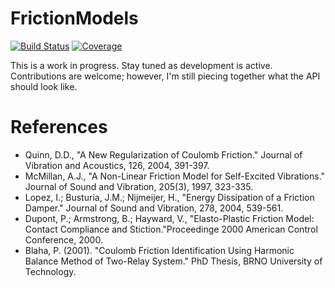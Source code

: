 # FrictionModels

[![Build Status](https://github.com/jchristopherson/FrictionModels.jl/actions/workflows/CI.yml/badge.svg?branch=main)](https://github.com/jchristopherson/FrictionModels.jl/actions/workflows/CI.yml?query=branch%3Amain)
[![Coverage](https://codecov.io/gh/jchristopherson/FrictionModels.jl/branch/main/graph/badge.svg)](https://codecov.io/gh/jchristopherson/FrictionModels.jl)


This is a work in progress.  Stay tuned as development is active.  Contributions are welcome; however, I'm still piecing together what the API should look like.

# References
- Quinn, D.D., "A New Regularization of Coulomb Friction." Journal of Vibration and Acoustics, 126, 2004, 391-397.
- McMillan, A.J., "A Non-Linear Friction Model for Self-Excited Vibrations." Journal of Sound and Vibration, 205(3), 1997, 323-335.
- Lopez, I.; Busturia, J.M.; Nijmeijer, H., "Energy Dissipation of a Friction Damper." Journal of Sound and Vibration, 278, 2004, 539-561.
- Dupont, P.; Armstrong, B.; Hayward, V., "Elasto-Plastic Friction Model: Contact Compliance and Stiction."Proceedinge 2000 American Control Conference, 2000.
- Blaha, P. (2001). "Coulomb Friction Identification Using Harmonic Balance Method of Two-Relay System." PhD Thesis, BRNO University of Technology.
